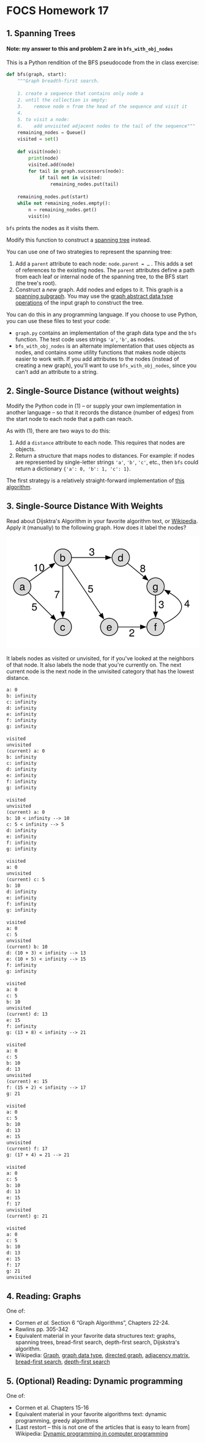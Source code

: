 # FOCS Homework 17

## 1. Spanning Trees
#### Note: my answer to this and problem 2 are in `bfs_with_obj_nodes`
This is a Python rendition of the BFS pseudocode from the in class exercise:

``` python
def bfs(graph, start):
    """Graph breadth-first search.
    
    1. create a sequence that contains only node a
    2. until the collection is empty:
    3.    remove node n from the head of the sequence and visit it
    4.
    5. to visit a node:
    6.    add unvisited adjacent nodes to the tail of the sequence"""
    remaining_nodes = Queue()
    visited = set()

    def visit(node):
        print(node)
        visited.add(node)
        for tail in graph.successors(node):
            if tail not in visited:
                remaining_nodes.put(tail)

    remaining_nodes.put(start)
    while not remaining_nodes.empty():
        n = remaining_nodes.get()
        visit(n)
```
`bfs` prints the nodes as it visits them.

Modify this function to construct a [spanning tree](https://en.wikipedia.org/wiki/Spanning_tree) instead.

You can use one of two strategies to represent the spanning tree:

1. Add a `parent` attribute to each node: `node.parent = …` .  This adds a set of references to the existing nodes. The `parent` attributes define a path from each leaf or internal node of the spanning tree, to the BFS start (the tree's root).
2. Construct a *new* graph. Add nodes and edges to it. This graph is a [spanning subgraph](https://en.wikipedia.org/wiki/Glossary_of_graph_theory#subgraph). You may use the [graph abstract data type operations](https://en.wikipedia.org/wiki/Graph_(abstract_data_type)#Operations) of the input graph to construct the tree.

You can do this in any programming language. If you choose to use Python, you can use these files to test your code:

* `graph.py` contains an implementation of the graph data type and the `bfs` function. The test code uses strings `'a'`, `'b'`, as nodes.
* `bfs_with_obj_nodes` is an alternate implementation that uses objects as nodes, and contains some utility functions that makes node objects easier to work with. If you add attributes to the nodes (instead of creating a new graph), you'll want to use `bfs_with_obj_nodes`, since you can't add an attribute to a string.

## 2. Single-Source Distance (without weights) 

Modify the Python code in (1) – or supply your own implementation in another language – so that it records the distance (number of edges) from the start node to each node that a path can reach.

As with (1), there are two ways to do this:

1. Add a `distance` attribute to each node. This requires that nodes are objects.
2. Return a structure that maps nodes to distances. For example: if nodes are represented by single-letter strings `'a'`, `'b'`, `'c'`, etc., then `bfs` could return a dictionary `{'a': 0, 'b': 1, 'c': 1}`.

The first strategy is a relatively straight-forward implementation of [this algorithm](https://en.wikipedia.org/wiki/Breadth-first_search#Pseudocode).

## 3. Single-Source Distance With Weights

Read about Dijsktra's Algorithm in your favorite algorithm text, or [Wikipedia](https://en.wikipedia.org/wiki/Dijkstra%27s_algorithm#Algorithm). Apply it (manually) to the following graph. How does it label the nodes?

![](dijkstra.svg)

It labels nodes as visited or unvisited, for if you've looked at the neighbors of that node. It also labels the node that you're currently on. The next current node is the next node in the unvisited category that has the lowest distance.

```
a: 0
b: infinity
c: infinity
d: infinity
e: infinity
f: infinity
g: infinity

visited
unvisited
(current) a: 0
b: infinity
c: infinity
d: infinity
e: infinity
f: infinity
g: infinity

visited
unvisited
(current) a: 0
b: 10 < infinity --> 10
c: 5 < infinity --> 5
d: infinity
e: infinity
f: infinity
g: infinity

visited
a: 0
unvisited
(current) c: 5
b: 10
d: infinity
e: infinity
f: infinity
g: infinity

visited
a: 0
c: 5
unvisited
(current) b: 10
d: (10 + 3) < infinity --> 13
e: (10 + 5) < infinity --> 15
f: infinity
g: infinity

visited
a: 0
c: 5
b: 10
unvisited
(current) d: 13
e: 15
f: infinity
g: (13 + 8) < infinity --> 21

visited
a: 0
c: 5
b: 10
d: 13
unvisited
(current) e: 15
f: (15 + 2) < infinity --> 17
g: 21

visited
a: 0
c: 5
b: 10
d: 13
e: 15
unvisited
(current) f: 17
g: (17 + 4) = 21 --> 21

visited
a: 0
c: 5
b: 10
d: 13
e: 15
f: 17
unvisited
(current) g: 21

visited
a: 0
c: 5
b: 10
d: 13
e: 15
f: 17
g: 21
unvisited
```


## 4. Reading: Graphs
One of:

* Cormen *et al.* Section 6 “Graph Algorithms”, Chapters 22-24.
* Rawlins pp. 305-342
* Equivalent material in your favorite data structures text: graphs, spanning trees, bread-first search, depth-first search, Dijskstra's algorithm.
* Wikipedia: [Graph](https://en.wikipedia.org/wiki/Graph_(discrete_mathematics)), [graph data type](https://en.wikipedia.org/wiki/Graph_(abstract_data_type)), [directed graph](https://en.wikipedia.org/wiki/Directed_graph), [adjacency matrix](https://en.wikipedia.org/wiki/Adjacency_matrix), [bread-first search](https://en.wikipedia.org/wiki/https://en.wikipedia.org/wiki/Breadth-first_search), [depth-first search](https://en.wikipedia.org/wiki/Depth-first_search)
## 5. (Optional) Reading: Dynamic programming

One of:

* Cormen et al. Chapters 15-16
* Equivalent material in your favorite algorithms text: dynamic programming, greedy algorithms
* [Last restort – this is not one of the articles that is easy to learn from] Wikipedia: [Dynamic programming in computer programming](https://en.wikipedia.org/wiki/Dynamic_programming#Dynamic_programming_in_computer_programming)

